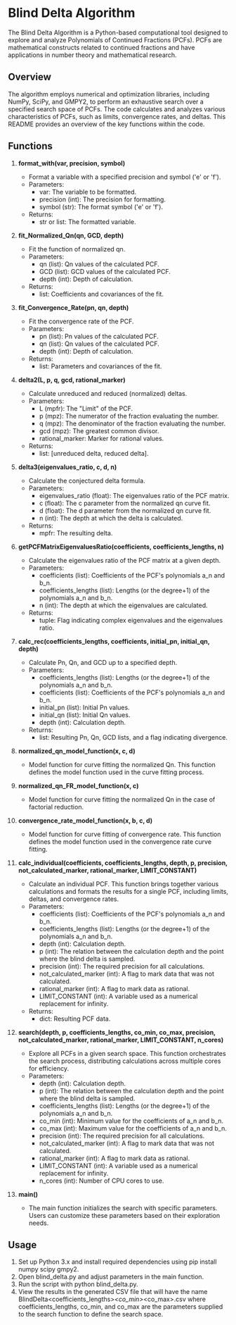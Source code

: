 Blind Delta Algorithm
======================
The Blind Delta Algorithm is a Python-based computational tool designed to explore and analyze Polynomials of Continued Fractions (PCFs). PCFs are mathematical constructs related to continued fractions and have applications in number theory and mathematical research.

## Overview
The algorithm employs numerical and optimization libraries, including NumPy, SciPy, and GMPY2, to perform an exhaustive search over a specified search space of PCFs. The code calculates and analyzes various characteristics of PCFs, such as limits, convergence rates, and deltas. This README provides an overview of the key functions within the code.

## Functions
1. **format_with(var, precision, symbol)**
   - Format a variable with a specified precision and symbol ('e' or 'f').
   - Parameters:
      - var: The variable to be formatted.
      - precision (int): The precision for formatting.
      - symbol (str): The format symbol ('e' or 'f').
   - Returns:
      - str or list: The formatted variable.

2. **fit_Normalized_Qn(qn, GCD, depth)**
   - Fit the function of normalized qn.
   - Parameters:
      - qn (list): Qn values of the calculated PCF.
      - GCD (list): GCD values of the calculated PCF.
      - depth (int): Depth of calculation.
   - Returns:
      - list: Coefficients and covariances of the fit.

3. **fit_Convergence_Rate(pn, qn, depth)**
   - Fit the convergence rate of the PCF.
   - Parameters:
      - pn (list): Pn values of the calculated PCF.
      - qn (list): Qn values of the calculated PCF.
      - depth (int): Depth of calculation.
   - Returns:
      - list: Parameters and covariances of the fit.

4. **delta2(L, p, q, gcd, rational_marker)**
   - Calculate unreduced and reduced (normalized) deltas.
   - Parameters:
      - L (mpfr): The "Limit" of the PCF.
      - p (mpz): The numerator of the fraction evaluating the number.
      - q (mpz): The denominator of the fraction evaluating the number.
      - gcd (mpz): The greatest common divisor.
      - rational_marker: Marker for rational values.
   - Returns:
      - list: [unreduced delta, reduced delta].

5. **delta3(eigenvalues_ratio, c, d, n)**
   - Calculate the conjectured delta formula.
   - Parameters:
      - eigenvalues_ratio (float): The eigenvalues ratio of the PCF matrix.
      - c (float): The c parameter from the normalized qn curve fit.
      - d (float): The d parameter from the normalized qn curve fit.
      - n (int): The depth at which the delta is calculated.
   - Returns:
      - mpfr: The resulting delta.

6. **getPCFMatrixEigenvaluesRatio(coefficients, coefficients_lengths, n)**
   - Calculate the eigenvalues ratio of the PCF matrix at a given depth.
   - Parameters:
      - coefficients (list): Coefficients of the PCF's polynomials a_n and b_n.
      - coefficients_lengths (list): Lengths (or the degree+1) of the polynomials a_n and b_n.
      - n (int): The depth at which the eigenvalues are calculated.
   - Returns:
      - tuple: Flag indicating complex eigenvalues and the eigenvalues ratio.

7. **calc_rec(coefficients_lengths, coefficients, initial_pn, initial_qn, depth)**
   - Calculate Pn, Qn, and GCD up to a specified depth.
   - Parameters:
      - coefficients_lengths (list): Lengths (or the degree+1) of the polynomials a_n and b_n.
      - coefficients (list): Coefficients of the PCF's polynomials a_n and b_n.
      - initial_pn (list): Initial Pn values.
      - initial_qn (list): Initial Qn values.
      - depth (int): Calculation depth.
   - Returns:
      - list: Resulting Pn, Qn, GCD lists, and a flag indicating divergence.

8. **normalized_qn_model_function(x, c, d)**
   - Model function for curve fitting the normalized Qn. This function defines the model function used in the curve fitting process.

9. **normalized_qn_FR_model_function(x, c)**
   - Model function for curve fitting the normalized Qn in the case of factorial reduction.

10. **convergence_rate_model_function(x, b, c, d)**
    - Model function for curve fitting of convergence rate. This function defines the model function used in the convergence rate curve fitting.

11. **calc_individual(coefficients, coefficients_lengths, depth, p, precision, not_calculated_marker, rational_marker, LIMIT_CONSTANT)**
    - Calculate an individual PCF. This function brings together various calculations and formats the results for a single PCF, including limits, deltas, and convergence rates.
    - Parameters:
       - coefficients (list): Coefficients of the PCF's polynomials a_n and b_n.
       - coefficients_lengths (list): Lengths (or the degree+1) of the polynomials a_n and b_n.
       - depth (int): Calculation depth.
       - p (int): The relation between the calculation depth and the point where the blind delta is sampled.
       - precision (int): The required precision for all calculations.
       - not_calculated_marker (int): A flag to mark data that was not calculated.
       - rational_marker (int): A flag to mark data as rational.
       - LIMIT_CONSTANT (int): A variable used as a numerical replacement for infinity.
    - Returns:
       - dict: Resulting PCF data.

12. **search(depth, p, coefficients_lengths, co_min, co_max, precision, not_calculated_marker, rational_marker, LIMIT_CONSTANT, n_cores)**
    - Explore all PCFs in a given search space. This function orchestrates the search process, distributing calculations across multiple cores for efficiency.
    - Parameters:
       - depth (int): Calculation depth.
       - p (int): The relation between the calculation depth and the point where the blind delta is sampled.
       - coefficients_lengths (list): Lengths (or the degree+1) of the polynomials a_n and b_n.
       - co_min (int): Minimum value for the coefficients of a_n and b_n.
       - co_max (int): Maximum value for the coefficients of a_n and b_n.
       - precision (int): The required precision for all calculations.
       - not_calculated_marker (int): A flag to mark data that was not calculated.
       - rational_marker (int): A flag to mark data as rational.
       - LIMIT_CONSTANT (int): A variable used as a numerical replacement for infinity.
       - n_cores (int): Number of CPU cores to use.
    
13. **main()**
    - The main function initializes the search with specific parameters. Users can customize these parameters based on their exploration needs.

## Usage
1. Set up Python 3.x and install required dependencies using pip install numpy scipy gmpy2.
2. Open blind_delta.py and adjust parameters in the main function.
3. Run the script with python blind_delta.py.
4. View the results in the generated CSV file that will have the name BlindDelta<coefficients_lengths>_<co_min>_<co_max>.csv
   where coefficients_lengths, co_min, and co_max are the parameters supplied to the search function to define the search space.
